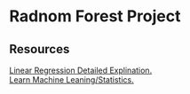 # Radnom Forest Project





## Resources
[Linear Regression Detailed Explination.](https://builtin.com/data-science/linear-regression)
<br>
[Learn Machine Leaning/Statistics.](https://youtube.com/playlist?list=PLblh5JKOoLUICTaGLRoHQDuF_7q2GfuJF&si=WgDp_SakHYGYqVPI)
